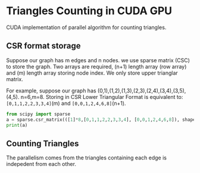 Triangles Counting in CUDA GPU
=========

CUDA implementation of parallel algorithm for counting triangles.

## CSR format storage
Suppose our graph has m edges and n nodes.
we use sparse matrix (CSC) to store the graph. Two arrays are required, (n+1) length array
(row array) and (m) length array storing node index. We only store upper trianglar matrix.

For example, suppose our graph has (0,1),(1,2),(1,3),(2,3),(2,4),(3,4),(3,5),(4,5).
n=6,m=8.
Storing in CSR Lower Triangular Format is equivalent to:
`[0,1,1,2,2,3,3,4]`(m) and `[0,0,1,2,4,6,8]`(n+1).

```Python
from scipy import sparse
a = sparse.csr_matrix(([1]*8,[0,1,1,2,2,3,3,4], [0,0,1,2,4,6,8]), shape=(6,6))
print(a)
```

## Counting Triangles
The parallelism comes from the triangles containing each edge is indepedent from each other.
 